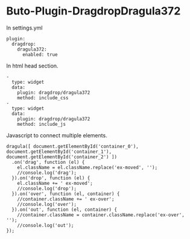 # Buto-Plugin-DragdropDragula372




In settings.yml

```
plugin:
  dragdrop:
    dragula372:
      enabled: true
```


In html head section.

```
-
  type: widget
  data:
    plugin: dragdrop/dragula372
    method: include_css
-
  type: widget
  data:
    plugin: dragdrop/dragula372
    method: include_js
```


Javascript to connect multiple elements.
```
dragula([ document.getElementById('container_0'), document.getElementById('container_1'), document.getElementById('container_2') ])
  .on('drag', function (el) {
    el.className = el.className.replace('ex-moved', '');
    //console.log('drag');
  }).on('drop', function (el) {
    el.className += ' ex-moved';
    //console.log('drop');
  }).on('over', function (el, container) {
    //container.className += ' ex-over';
    //console.log('over');
  }).on('out', function (el, container) {
    //container.className = container.className.replace('ex-over', '');
    //console.log('out');  
});

```




